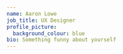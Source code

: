 ```yaml
---
name: Aaron Lowe
job_title: UX Designer
profile_picture:
  background_colour: blue
bio: Something funny about yourself
---
```

